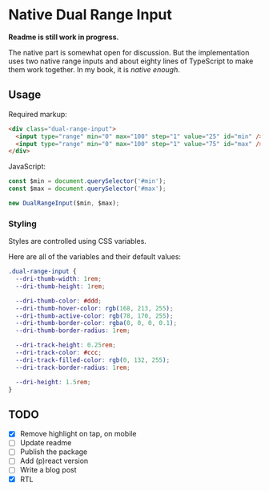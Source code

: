 # Native Dual Range Input

**Readme is still work in progress.**

The native part is somewhat open for discussion.
But the implementation uses two native range inputs
and about eighty lines of TypeScript to make them work together.
In my book, it is _native enough_.

## Usage

Required markup:

```html
<div class="dual-range-input">
  <input type="range" min="0" max="100" step="1" value="25" id="min" />
  <input type="range" min="0" max="100" step="1" value="75" id="max" />
</div>
```

JavaScript:

```js
const $min = document.querySelector('#min');
const $max = document.querySelector('#max');

new DualRangeInput($min, $max);
```

### Styling

Styles are controlled using CSS variables.

Here are all of the variables and their default values:

```css
.dual-range-input {
  --dri-thumb-width: 1rem;
  --dri-thumb-height: 1rem;

  --dri-thumb-color: #ddd;
  --dri-thumb-hover-color: rgb(168, 213, 255);
  --dri-thumb-active-color: rgb(78, 170, 255);
  --dri-thumb-border-color: rgba(0, 0, 0, 0.1);
  --dri-thumb-border-radius: 1rem;

  --dri-track-height: 0.25rem;
  --dri-track-color: #ccc;
  --dri-track-filled-color: rgb(0, 132, 255);
  --dri-track-border-radius: 1rem;

  --dri-height: 1.5rem;
}
```

## TODO

- [x] Remove highlight on tap, on mobile
- [ ] Update readme
- [ ] Publish the package
- [ ] Add (p)react version
- [ ] Write a blog post
- [x] RTL
